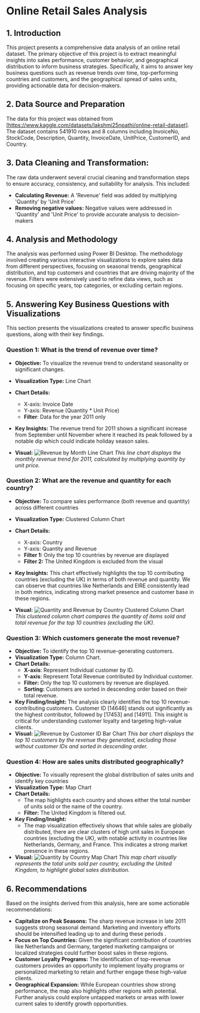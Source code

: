 # Online Retail Sales Analysis

## 1. Introduction

This project presents a comprehensive data analysis of an online retail dataset. The primary objective of this project is to extract meaningful insights into sales performance, customer behavior, and geographical distribution to inform business strategies. Specifically, it aims to answer key business questions such as revenue trends over time, top-performing countries and customers, and the geographical spread of sales units, providing actionable data for decision-makers.

## 2. Data Source and Preparation

The data for this project was obtained from [https://www.kaggle.com/datasets/lakshmi25npathi/online-retail-dataset]. The dataset contains 541910 rows and 8 columns including InvoiceNo, StockCode, Description, Quantity, InvoiceDate, UnitPrice, CustomerID, and Country.

## 3. Data Cleaning and Transformation:
The raw data underwent several crucial cleaning and transformation steps to ensure accuracy, consistency, and suitability for analysis. This included:
* **Calculating Revenue:** A 'Revenue' field was added by multiplying 'Quantity' by 'Unit Price'
* **Removing negative values:** Negative values were addressed  in 'Quantity' and 'Unit Price' to provide accurate analysis to decision-makers 

## 4. Analysis and Methodology

The analysis was performed using Power BI Desktop. The methodology involved creating various interactive visualizations to explore sales data from different perspectives, focusing on seasonal trends, geographical distribution, and top customers and countries that are driving majority of the revenue. Filters were extensively used to refine data views, such as focusing on specific years, top categories, or excluding certain regions.

## 5. Answering Key Business Questions with Visualizations

This section presents the visualizations created to answer specific business questions, along with their key findings.

### Question 1: What is the trend of revenue over time?

* **Objective:** To visualize the revenue trend to understand seasonality or significant changes.
* **Visualization Type:** Line Chart
* **Chart Details:**
    * X-axis: Invoice Date
    * Y-axis: Revenue (Quantity * Unit Price) 
    * **Filter**: Data for the year 2011 only
   
* **Key Insights:**
    The revenue trend for 2011 shows a significant increase  from September until November where it reached its peak followed by a notable dip which could indicate holiday season sales. 
* **Visual:**
    ![Revenue by Month Line Chart](./images/Screenshot%20(251).png)
    *This line chart displays the monthly revenue trend for 2011, calculated by multiplying quantity by unit price.*

### Question 2: What are the revenue and quantity for each country?

* **Objective:** To compare sales performance (both revenue and quantity) across different countries
* **Visualization Type:**  Clustered Column Chart
* **Chart Details:**
    
    * X-axis: Country
    * Y-axis: Quantity and Revenue
    * **Filter 1:** Only the top 10 countries by revenue are displayed
    * **Filter 2:** The United Kingdom is excluded from the visual
* **Key Insights:**
     This chart effectively highlights the top 10 contributing countries (excluding the UK) in terms of both revenue and quantity. We can observe that countries like Netherlands and EIRE consistently lead in both metrics, indicating strong market presence and customer base in these regions.
* **Visual:**
    ![Quantity and Revenue by Country Clustered Column Chart](./images/Screenshot%20(252).png)
    *This clustered column chart compares the quantity of items sold and total revenue for the top 10 countries (excluding the UK).*

### Question 3: Which customers generate the most revenue?

* **Objective:** To identify the top 10 revenue-generating customers.
* **Visualization Type:** Column Chart.
* **Chart Details:**
    * **X-axis**: Represent Individual customer by ID.
    * **Y-axis**: Represent Total Revenue contributed by Individual customer.
    * **Filter:** Only the top 10 customers by revenue are displayed.
    * **Sorting:** Customers are sorted in descending order based on their total revenue.
* **Key Finding/Insight:**
     The analysis clearly identifies the top 10 revenue-contributing customers. Customer ID [14646] stands out significantly as the highest contributor, followed by [17453] and [14911]. This insight is critical for understanding customer loyalty and targeting high-value clients.
* **Visual:**
    ![Revenue by Customer ID Bar Chart](./images/Screenshot%20(253).png)
    *This bar chart displays the top 10 customers by the revenue they generated, excluding those without customer IDs and sorted in descending order.*

### Question 4: How are sales units distributed geographically?

* **Objective:** To visually represent the global distribution of sales units and identify key countries
* **Visualization Type:** Map Chart
* **Chart Details:**
    * The map highlights each country and shows either the total number of units sold or the name of the country.
    * **Filter:** The United Kingdom is filtered out.
* **Key Finding/Insight:**
    * The map visualization effectively shows that while sales are globally distributed, there are clear clusters of high unit sales in European countries (excluding the UK), with notable activity in countries like Netherlands, Germany, and France. This indicates a strong market presence in these regions.
* **Visual:**
    ![Quantity by Country Map Chart](./images/Screenshot%20(254).png)
    *This map chart visually represents the total units sold per country, excluding the United Kingdom, to highlight global sales distribution.*

## 6. Recommendations

Based on the insights derived from this analysis, here are some actionable recommendations:

* **Capitalize on Peak Seasons:** The sharp revenue increase in late 2011 suggests strong seasonal demand. Marketing and inventory efforts should be intensified leading up to and during these periods .
* **Focus on Top Countries:** Given the significant contribution of countries like Netherlands and Germany, targeted marketing campaigns or localized strategies could further boost sales in these regions.
* **Customer Loyalty Programs:** The identification of top-revenue customers provides an opportunity to implement loyalty programs or personalized marketing to retain and further engage these high-value clients.
* **Geographical Expansion:** While European countries show strong performance, the map also highlights other regions with potential. Further analysis could explore untapped markets or areas with lower current sales to identify growth opportunities.

